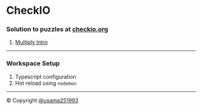 # CheckIO

### Solution to puzzles at [checkio.org](https://js.checkio.org/)

1. [Multiply Intro](puzzles/001-multiply-intro.ts)

---

### Workspace Setup

1. Typescript configuration
2. Hot reload using `nodemon`

---

©️ Copyright [@usama251993](https://github.com/usama251993)
